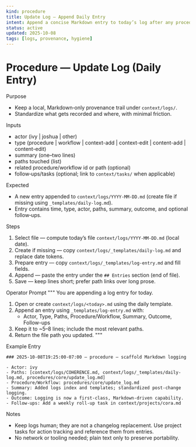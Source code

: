 ```yaml
---
kind: procedure
title: Update Log — Append Daily Entry
intent: Append a concise Markdown entry to today’s log after any procedure/workflow or context/content change
status: active
updated: 2025-10-08
tags: [logs, provenance, hygiene]
---
```


# Procedure — Update Log (Daily Entry)

Purpose
- Keep a local, Markdown‑only provenance trail under `context/logs/`.
- Standardize what gets recorded and where, with minimal friction.

Inputs
- actor (ivy | joshua | other)
- type (procedure | workflow | context-add | context-edit | content-add | content-edit)
- summary (one–two lines)
- paths touched (list)
- related procedure/workflow id or path (optional)
 - follow‑ups/tasks (optional; link to `context/tasks/` when applicable)

Expected
- A new entry appended to `context/logs/YYYY-MM-DD.md` (create file if missing using `_templates/daily-log.md`).
- Entry contains time, type, actor, paths, summary, outcome, and optional follow‑ups.

Steps
1) Select file — compute today’s file `context/logs/YYYY-MM-DD.md` (local date).
2) Create if missing — copy `context/logs/_templates/daily-log.md` and replace date tokens.
3) Prepare entry — copy `context/logs/_templates/log-entry.md` and fill fields.
4) Append — paste the entry under the `## Entries` section (end of file).
5) Save — keep lines short; prefer path links over long prose.

Operator Prompt
"""
You are appending a log entry for today.

1) Open or create `context/logs/<today>.md` using the daily template.
2) Append an entry using `_templates/log-entry.md` with:
   - Actor, Type, Paths, Procedure/Workflow, Summary, Outcome, Follow-ups
3) Keep it to ~5–8 lines; include the most relevant paths.
4) Return the file path you updated.
"""

Example Entry
```
### 2025-10-08T19:25:00-07:00 — procedure — scaffold Markdown logging

- Actor: ivy
- Paths: [context/logs/COHERENCE.md, context/logs/_templates/daily-log.md, procedures/core/update_log.md]
- Procedure/Workflow: procedures/core/update_log.md
- Summary: Added logs index and templates; standardized post‑change logging.
- Outcome: Logging is now a first‑class, Markdown‑driven capability.
- Follow-ups: Add a weekly roll‑up task in context/projects/cora.md
```

Notes
- Keep logs human; they are not a changelog replacement. Use project tasks for action tracking and reference them from entries.
- No network or tooling needed; plain text only to preserve portability.
